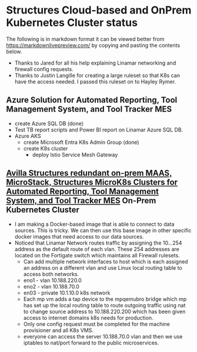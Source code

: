 # Structures Cloud-based and OnPrem Kubernetes Cluster status

The following is in markdown format it can be viewed better from <https://markdownlivepreview.com/> by copying and pasting the contents below.

- Thanks to Jared for all his help explaining Linamar networking and firewall config requests. 
- Thanks to Justin Langille for creating a large ruleset so that K8s can have the access needed. I passed this ruleset on to Hayley Rymer.

## Azure Solution for Automated Reporting, Tool Management System, and Tool Tracker MES
  - create Azure SQL DB (done)
  - Test TB report scripts and Power BI report on Linamar Azure SQL DB.
- Azure AKS
  - create Microsoft Entra K8s Admin Group (done)
  - create K8s cluster
    - deploy Istio Service Mesh Gateway

## **[Avilla Structures redundant on-prem MAAS, MicroStack, Structures MicroK8s Clusters for Automated Reporting, Tool Management System, and Tool Tracker MES](https://canonical.com/microstack/docs/multi-node-maas)** On-Prem Kubernetes Cluster

- I am making a Docker-based image that is able to connect to data sources. This is tricky. We can then use this base image in other specific docker images that need access to our data sources.
- Noticed that Linamar Network routes traffic by assigning the 10.*.*.254 address as the default route of each vlan. These 254 addresses are located on the Fortigate switch which maintains all Firewall rulesets. 
  - Can add multiple network interfaces to host which is each assigned an address on a different vlan and use Linux local routing table to access both networks.
  - eno1 - vlan 10.188.220.0
  - eno2 - vlan 10.188.70.0
  - en03 - private 10.1.10.0 k8s network
  - Each mp vm adds a tap device to the mpqemubro bridge which mp has set up the local routing table to route outgoing traffic using nat to change source address to 10.188.220.200 which has been given access to internet domains k8s needs for production. 
  - Only one config request must be completed for the machine provisioner and all K8s VMS. 
  - everyone can access the server 10.188.70.0 vlan and then we use iptables to nat/port forward to the public microservices.

